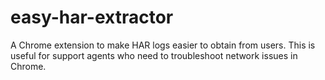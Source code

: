 easy-har-extractor
==================

A Chrome extension to make HAR logs easier to obtain from users. This is useful for support agents who need to troubleshoot network issues in Chrome.
